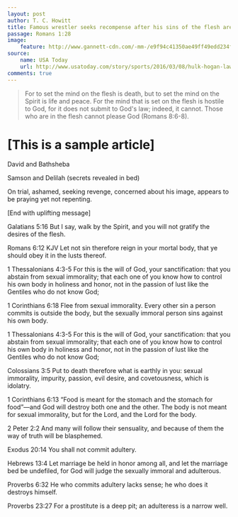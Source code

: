 ```yaml
---
layout: post
author: T. C. Howitt
title: Famous wrestler seeks recompense after his sins of the flesh are revealed
passage: Romans 1:28
image:
    feature: http://www.gannett-cdn.com/-mm-/e9f94c41350ae49ff49edd234fbaabaf654f8b2e/c=154-0-3781-2727&r=x404&c=534x401/local/-/media/2016/03/08/USATODAY/USATODAY/635930476311296509-HULK-HOGAN.JPG
source:
    name: USA Today
    url: http://www.usatoday.com/story/sports/2016/03/08/hulk-hogan-lawsuit-gawker-explicit-testimony/81489558/
comments: true
---
```


> For to set the mind on the flesh is death, but to set the mind on the Spirit is life and peace.  For the mind that is set on the flesh is hostile to God, for it does not submit to God's law; indeed, it cannot.  Those who are in the flesh cannot please God (Romans 8:6-8).

# [This is a sample article]

David and Bathsheba

Samson and Delilah (secrets revealed in bed)

On trial, ashamed, seeking revenge, concerned about his image, appears to be praying yet not repenting.

[End with uplifting message]

Galatians 5:16
But I say, walk by the Spirit, and you will not gratify the desires of the flesh.

Romans 6:12 KJV
Let not sin therefore reign in your mortal body, that ye should obey it in the lusts thereof.

1 Thessalonians 4:3-5
For this is the will of God, your sanctification: that you abstain from sexual immorality; that each one of you know how to control his own body in holiness and honor, not in the passion of lust like the Gentiles who do not know God;

1 Corinthians 6:18
Flee from sexual immorality. Every other sin a person commits is outside the body, but the sexually immoral person sins against his own body.

1 Thessalonians 4:3-5
For this is the will of God, your sanctification: that you abstain from sexual immorality; that each one of you know how to control his own body in holiness and honor, not in the passion of lust like the Gentiles who do not know God;

Colossians 3:5
Put to death therefore what is earthly in you: sexual immorality, impurity, passion, evil desire, and covetousness, which is idolatry.

1 Corinthians 6:13
“Food is meant for the stomach and the stomach for food”—and God will destroy both one and the other. The body is not meant for sexual immorality, but for the Lord, and the Lord for the body.

2 Peter 2:2
And many will follow their sensuality, and because of them the way of truth will be blasphemed.

Exodus 20:14
You shall not commit adultery.

Hebrews 13:4
Let marriage be held in honor among all, and let the marriage bed be undefiled, for God will judge the sexually immoral and adulterous.

Proverbs 6:32
He who commits adultery lacks sense; he who does it destroys himself.

Proverbs 23:27
For a prostitute is a deep pit; an adulteress is a narrow well.